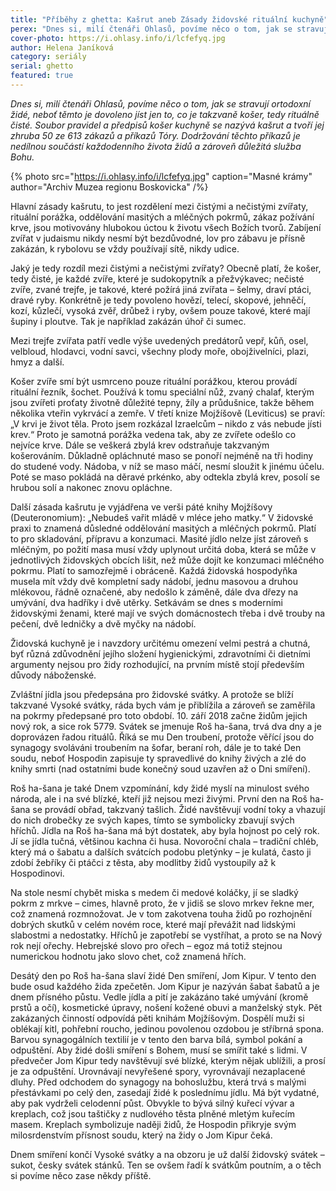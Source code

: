 ```yaml
---
title: "Příběhy z ghetta: Kašrut aneb Zásady židovské rituální kuchyně"
perex: "Dnes si, milí čtenáři Ohlasů, povíme něco o tom, jak se stravují ortodoxní židé, neboť těmto je dovoleno jíst jen to, co je takzvaně košer, tedy rituálně čisté."
cover-photo: https://i.ohlasy.info/i/lcfefyq.jpg
author: Helena Janíková
category: seriály
serial: ghetto
featured: true
---
```


*Dnes si, milí čtenáři Ohlasů, povíme něco o tom, jak se stravují ortodoxní židé, neboť těmto je dovoleno jíst jen to, co je takzvaně košer, tedy rituálně čisté. Soubor pravidel a předpisů košer kuchyně se nazývá kašrut a tvoří jej zhruba 50 ze 613 zákazů a příkazů Tóry. Dodržování těchto příkazů je nedílnou součástí každodenního života židů a zároveň důležitá služba Bohu.*

{% photo src="https://i.ohlasy.info/i/lcfefyq.jpg" caption="Masné krámy" author="Archiv Muzea regionu Boskovicka" /%}

Hlavní zásady kašrutu, to jest rozdělení mezi čistými a nečistými zvířaty, rituální porážka, oddělování masitých a mléčných pokrmů, zákaz požívání krve, jsou motivovány hlubokou úctou k životu všech Božích tvorů. Zabíjení zvířat v judaismu nikdy nesmí být bezdůvodné, lov pro zábavu je přísně zakázán, k rybolovu se vždy používají sítě, nikdy udice.

Jaký je tedy rozdíl mezi čistými a nečistými zvířaty? Obecně platí, že košer, tedy čisté, je každé zvíře, které je sudokopytník a přežvýkavec; nečisté zvíře, zvané trejfe, je takové, které požírá jiná zvířata – šelmy, draví ptáci, dravé ryby. Konkrétně je tedy povoleno hovězí, telecí, skopové, jehněčí, kozí, kůzlečí, vysoká zvěř, drůbež i ryby, ovšem pouze takové, které mají šupiny i ploutve. Tak je například zakázán úhoř či sumec.

Mezi trejfe zvířata patří vedle výše uvedených predátorů vepř, kůň, osel, velbloud, hlodavci, vodní savci, všechny plody moře, obojživelníci, plazi, hmyz a další.

Košer zvíře smí být usmrceno pouze rituální porážkou, kterou provádí rituální řezník, šochet. Používá k tomu speciální nůž, zvaný chalaf, kterým jsou zvířeti proťaty životně důležité tepny, žíly a průdušnice, takže během několika vteřin vykrvácí a zemře. V třetí knize Mojžíšově (Leviticus) se praví: „V krvi je život těla. Proto jsem rozkázal Izraelcům – nikdo z vás nebude jísti krev.“ Proto je samotná porážka vedena tak, aby ze zvířete odešlo co nejvíce krve. Dále se veškerá zbylá krev odstraňuje takzvaným košerováním. Důkladně opláchnuté maso se ponoří nejméně na tři hodiny do studené vody. Nádoba, v níž se maso máčí, nesmí sloužit k jinému účelu. Poté se maso pokládá na děravé prkénko, aby odtekla zbylá krev, posolí se hrubou solí a nakonec znovu opláchne.

Další zásada kašrutu je vyjádřena ve verši páté knihy Mojžíšovy (Deuteronomium): „Nebudeš vařit mládě v mléce jeho matky.“ V židovské praxi to znamená důsledné oddělování masitých a mléčných pokrmů. Platí to pro skladování, přípravu a konzumaci. Masité jídlo nelze jíst zároveň s mléčným, po požití masa musí vždy uplynout určitá doba, která se může v jednotlivých židovských obcích lišit, než může dojít ke konzumaci mléčného pokrmu. Platí to samozřejmě i obráceně. Každá židovská hospodyňka musela mít vždy dvě kompletní sady nádobí, jednu masovou a druhou mlékovou, řádně označené, aby nedošlo k záměně, dále dva dřezy na umývání, dva hadříky i dvě utěrky. Setkávám se dnes s moderními židovskými ženami, které mají ve svých domácnostech třeba i dvě trouby na pečení, dvě ledničky a dvě myčky na nádobí.

Židovská kuchyně je i navzdory určitému omezení velmi pestrá a chutná, byť různá zdůvodnění jejího složení hygienickými, zdravotními či dietními argumenty nejsou pro židy rozhodující, na prvním místě stojí především důvody náboženské.

Zvláštní jídla jsou předepsána pro židovské svátky. A protože se blíží takzvané Vysoké svátky, ráda bych vám je přiblížila a zároveň se zaměřila na pokrmy předepsané pro toto období. 10. září 2018 začne židům jejich nový rok, a sice rok 5779. Svátek se jmenuje Roš ha-šana, trvá dva dny a je doprovázen řadou rituálů. Říká se mu Den troubení, protože věřící jsou do synagogy svoláváni troubením na šofar, beraní roh, dále je to také Den soudu, neboť Hospodin zapisuje ty spravedlivé do knihy živých a zlé do knihy smrti (nad ostatními bude konečný soud uzavřen až o Dni smíření).

Roš ha-šana je také Dnem vzpomínání, kdy židé myslí na minulost svého národa, ale i na své blízké, kteří již nejsou mezi živými. První den na Roš ha-šana se provádí obřad, takzvaný tašlich. Židé navštěvují vodní toky a vhazují do nich drobečky ze svých kapes, tímto se symbolicky zbavují svých hříchů. Jídla na Roš ha-šana má být dostatek, aby byla hojnost po celý rok. Jí se jídla tučná, většinou kachna či husa. Novoroční chala – tradiční chléb, který má o šabatu a dalších svátcích podobu pletýnky – je kulatá, často ji zdobí žebříky či ptáčci z těsta, aby modlitby židů vystoupily až k Hospodinovi.

Na stole nesmí chybět miska s medem či medové koláčky, jí se sladký pokrm z mrkve – cimes, hlavně proto, že v jidiš se slovo mrkev řekne mer, což znamená rozmnožovat. Je v tom zakotvena touha židů po rozhojnění dobrých skutků v celém novém roce, které mají převážit nad lidskými slabostmi a nedostatky. Hříchů je zapotřebí se vystříhat, a proto se na Nový rok nejí ořechy. Hebrejské slovo pro ořech – egoz má totiž stejnou numerickou hodnotu jako slovo chet, což znamená hřích.

Desátý den po Roš ha-šana slaví židé Den smíření, Jom Kipur. V tento den bude osud každého žida zpečetěn. Jom Kipur je nazýván šabat šabatů a je dnem přísného půstu. Vedle jídla a pití je zakázáno také umývání (kromě prstů a očí), kosmetické úpravy, nošení kožené obuvi a manželský styk. Pět zakázaných činností odpovídá pěti knihám Mojžíšovým. Dospělí muži si oblékají kitl, pohřební roucho, jedinou povolenou ozdobou je stříbrná spona. Barvou synagogálních textilií je v tento den barva bílá, symbol pokání a odpuštění. Aby židé došli smíření s Bohem, musí se smířit také s lidmi. V předvečer Jom Kipur tedy navštěvují své blízké, kterým nějak ublížili, a prosí je za odpuštění. Urovnávají nevyřešené spory, vyrovnávají nezaplacené dluhy. Před odchodem do synagogy na bohoslužbu, která trvá s malými přestávkami po celý den, zasedají židé k poslednímu jídlu. Má být vydatné, aby pak vydrželi celodenní půst. Obvykle to bývá silný kuřecí vývar a kreplach, což jsou taštičky z nudlového těsta plněné mletým kuřecím masem. Kreplach symbolizuje naději židů, že Hospodin přikryje svým milosrdenstvím přísnost soudu, který na židy o Jom Kipur čeká.

Dnem smíření končí Vysoké svátky a na obzoru je už další židovský svátek – sukot, česky svátek stánků. Ten se ovšem řadí k svátkům poutním, a o těch si povíme něco zase někdy příště.

